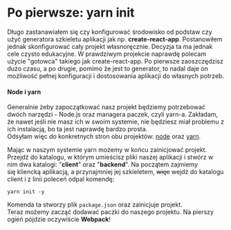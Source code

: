 # Po pierwsze: yarn init

Długo zastanawiałem się czy konfigurować środowisko od podstaw czy użyć generatora szkieletu aplikacji jak np. **create-react-app**. Postanowiłem jednak skonfigurować cały projekt własnoręcznie. Decyzja ta ma jednak cele czysto edukacyjne. W prawdziwym projekcie naprawdę polecam użycie "gotowca" takiego jak create-react-app. Po pierwsze zaoszczędzisz dużo czasu, a po drugie, pomimo że jest to generator, to nadal daje on możliwość pełnej konfiguracji i dostosowania aplikacji do własnych potrzeb.

#### Node i yarn

Generalnie żeby zapoczątkować nasz projekt będziemy potrzebować dwóch narzędzi - Node.js oraz managera paczek, czyli yarn-a. Zakładam, że nawet jeśli nie masz ich w swoim systemie, nie będziesz miał problemu z ich instalacją, bo ta jest naprawdę bardzo prosta.  
Odsyłam więc do konkretnych stron obu projektów: [node](https://nodejs.org/en/download/) oraz [yarn](https://yarnpkg.com/lang/en/docs/install).

Mając w naszym systemie yarn możemy w końcu zainicjować projekt. Przejdź do katalogu, w którym umieścisz pliki naszej aplikacji i stwórz w nim dwa katalogi: "**client**" oraz "**backend**". Na początem zajmiemy się kliencką aplikacją, a przynajmniej jej szkieletem, ~~więc~~ wejdź do katalogu client i z linii poleceń odpal komendę:

`yarn init -y`

Komenda ta stworzy plik `package.json` oraz zainicjuje projekt.  
Teraz możemy zacząć dodawać paczki do naszego projektu. Na pierszy ogień pójdzie oczywiście **Webpack**!

